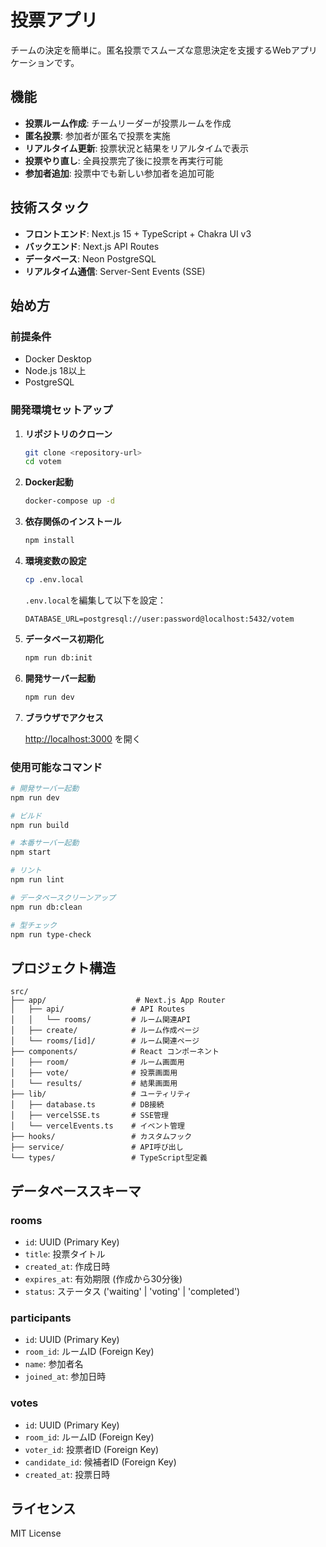 # 投票アプリ

チームの決定を簡単に。匿名投票でスムーズな意思決定を支援するWebアプリケーションです。

## 機能

- **投票ルーム作成**: チームリーダーが投票ルームを作成
- **匿名投票**: 参加者が匿名で投票を実施
- **リアルタイム更新**: 投票状況と結果をリアルタイムで表示
- **投票やり直し**: 全員投票完了後に投票を再実行可能
- **参加者追加**: 投票中でも新しい参加者を追加可能

## 技術スタック

- **フロントエンド**: Next.js 15 + TypeScript + Chakra UI v3
- **バックエンド**: Next.js API Routes
- **データベース**: Neon PostgreSQL
- **リアルタイム通信**: Server-Sent Events (SSE)

## 始め方

### 前提条件

- Docker Desktop
- Node.js 18以上
- PostgreSQL

### 開発環境セットアップ

1. **リポジトリのクローン**
   ```bash
   git clone <repository-url>
   cd votem
   ```

2. **Docker起動**
   ```bash
   docker-compose up -d
   ```

3. **依存関係のインストール**
   ```bash
   npm install
   ```

4. **環境変数の設定**
   ```bash
   cp .env.local
   ```
   
   `.env.local`を編集して以下を設定：
   ```env
   DATABASE_URL=postgresql://user:password@localhost:5432/votem
   ```

5. **データベース初期化**
   ```bash
   npm run db:init
   ```

6. **開発サーバー起動**
   ```bash
   npm run dev
   ```

7. **ブラウザでアクセス**
   
   [http://localhost:3000](http://localhost:3000) を開く

### 使用可能なコマンド

```bash
# 開発サーバー起動
npm run dev

# ビルド
npm run build

# 本番サーバー起動
npm start

# リント
npm run lint

# データベースクリーンアップ
npm run db:clean

# 型チェック
npm run type-check
```

## プロジェクト構造

```
src/
├── app/                    # Next.js App Router
│   ├── api/               # API Routes
│   │   └── rooms/         # ルーム関連API
│   ├── create/            # ルーム作成ページ
│   └── rooms/[id]/        # ルーム関連ページ
├── components/            # React コンポーネント
│   ├── room/              # ルーム画面用
│   ├── vote/              # 投票画面用
│   └── results/           # 結果画面用
├── lib/                   # ユーティリティ
│   ├── database.ts        # DB接続
│   ├── vercelSSE.ts       # SSE管理
│   └── vercelEvents.ts    # イベント管理
├── hooks/                 # カスタムフック
├── service/               # API呼び出し
└── types/                 # TypeScript型定義
```

## データベーススキーマ

### rooms
- `id`: UUID (Primary Key)
- `title`: 投票タイトル
- `created_at`: 作成日時
- `expires_at`: 有効期限 (作成から30分後)
- `status`: ステータス ('waiting' | 'voting' | 'completed')

### participants
- `id`: UUID (Primary Key)
- `room_id`: ルームID (Foreign Key)
- `name`: 参加者名
- `joined_at`: 参加日時

### votes
- `id`: UUID (Primary Key)
- `room_id`: ルームID (Foreign Key)
- `voter_id`: 投票者ID (Foreign Key)
- `candidate_id`: 候補者ID (Foreign Key)
- `created_at`: 投票日時

## ライセンス

MIT License